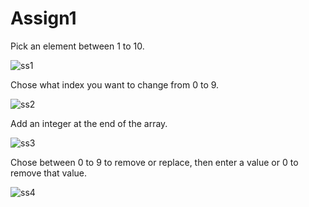 # Assign1

Pick an element between 1 to 10.


![ss1](https://github.com/AmanVillar/Assign1/assets/51329512/61f40b31-0d74-4d35-a978-504fcdf48c28)

Chose what index you want to change from 0 to 9.


![ss2](https://github.com/AmanVillar/Assign1/assets/51329512/49c5606f-d2da-4fd8-954a-fcaced84373b)


Add an integer at the end of the array.


![ss3](https://github.com/AmanVillar/Assign1/assets/51329512/02a4d7d1-ecab-40cc-9275-104a3914de5a)

Chose between 0 to 9 to remove or replace, then enter a value or 0 to remove that value.


![ss4](https://github.com/AmanVillar/Assign1/assets/51329512/20d93bc5-f0ae-4d7f-8be4-bae2a21f6f61)

